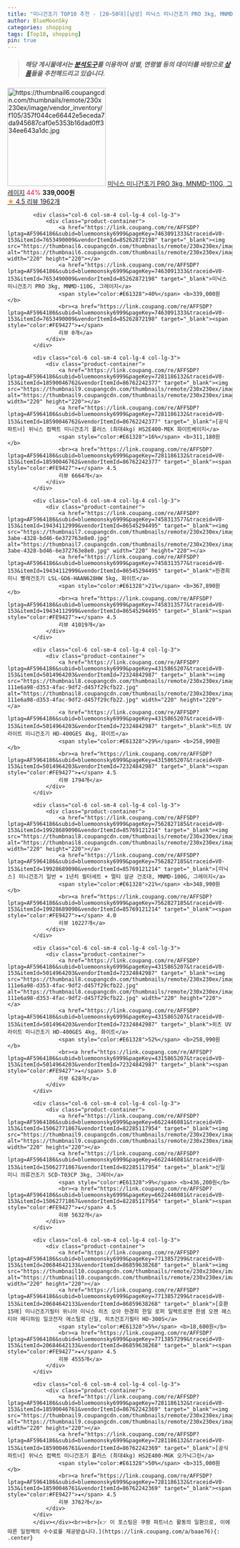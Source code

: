 ```yaml
---
title: "미니건조기 TOP10 추천 - [20~50대][남성] 미닉스 미니건조기 PRO 3kg, MNMD-110G, 그레이지"
author: BlueMoonSky
categories: shopping
tags: [Top10, shopping]
pin: true
---
```


> ##### 해당 게시물에서는 [**분석도구**](https://itemscout.io/)를 이용하여 **성별**, **연령별** 등의 데이터를 바탕으로 [**상품**](https://link.coupang.com/a/baae76)들을 추천해드리고 있습니다.
<div class="container"><div class="row">
            <div class="col-6 col-sm-4 col-lg-4 col-lg-3">
                <div class="product-container">
                    <a href="https://link.coupang.com/re/AFFSDP?lptag=AF5964186&subid=bluemoonsky6999&pageKey=7463091333&traceid=V0-153&itemId=7653490009&vendorItemId=85262872198" target="_blank"><img src="https://thumbnail6.coupangcdn.com/thumbnails/remote/230x230ex/image/vendor_inventory/f105/357f044ce66442e5eceda7da945687caf0e5353b16dad0ff334ee643a1dc.jpg" alt="https://thumbnail6.coupangcdn.com/thumbnails/remote/230x230ex/image/vendor_inventory/f105/357f044ce66442e5eceda7da945687caf0e5353b16dad0ff334ee643a1dc.jpg" width="220" height="220"></a>
                    <a href="https://link.coupang.com/re/AFFSDP?lptag=AF5964186&subid=bluemoonsky6999&pageKey=7463091333&traceid=V0-153&itemId=7653490009&vendorItemId=85262872198" target="_blank">미닉스 미니건조기 PRO 3kg, MNMD-110G, 그레이지</a>
                    <span style="color:#E61328">44%</span> <b>339,000원</b>
                    <br><a href="https://link.coupang.com/re/AFFSDP?lptag=AF5964186&subid=bluemoonsky6999&pageKey=7463091333&traceid=V0-153&itemId=7653490009&vendorItemId=85262872198" target="_blank"><span style="color:#FE9427">★</span> 4.5
                    리뷰 1962개</a>
                </div>
            </div>
            
            <div class="col-6 col-sm-4 col-lg-4 col-lg-3">
                <div class="product-container">
                    <a href="https://link.coupang.com/re/AFFSDP?lptag=AF5964186&subid=bluemoonsky6999&pageKey=7463091333&traceid=V0-153&itemId=7653490009&vendorItemId=85262872198" target="_blank"><img src="https://thumbnail6.coupangcdn.com/thumbnails/remote/230x230ex/image/vendor_inventory/f105/357f044ce66442e5eceda7da945687caf0e5353b16dad0ff334ee643a1dc.jpg" alt="https://thumbnail6.coupangcdn.com/thumbnails/remote/230x230ex/image/vendor_inventory/f105/357f044ce66442e5eceda7da945687caf0e5353b16dad0ff334ee643a1dc.jpg" width="220" height="220"></a>
                    <a href="https://link.coupang.com/re/AFFSDP?lptag=AF5964186&subid=bluemoonsky6999&pageKey=7463091333&traceid=V0-153&itemId=7653490009&vendorItemId=85262872198" target="_blank">미닉스 미니건조기 PRO 3kg, MNMD-110G, 그레이지</a>
                    <span style="color:#E61328">40%</span> <b>339,000원</b>
                    <br><a href="https://link.coupang.com/re/AFFSDP?lptag=AF5964186&subid=bluemoonsky6999&pageKey=7463091333&traceid=V0-153&itemId=7653490009&vendorItemId=85262872198" target="_blank"><span style="color:#FE9427">★</span> 
                    리뷰 0개</a>
                </div>
            </div>
            
            <div class="col-6 col-sm-4 col-lg-4 col-lg-3">
                <div class="product-container">
                    <a href="https://link.coupang.com/re/AFFSDP?lptag=AF5964186&subid=bluemoonsky6999&pageKey=7281186132&traceid=V0-153&itemId=18590046762&vendorItemId=86762242377" target="_blank"><img src="https://thumbnail9.coupangcdn.com/thumbnails/remote/230x230ex/image/vendor_inventory/f179/4e4880ba2abe460dc76abdda48608ed52368a70e2c8b9fa9e5b102eadc14.jpg" alt="https://thumbnail9.coupangcdn.com/thumbnails/remote/230x230ex/image/vendor_inventory/f179/4e4880ba2abe460dc76abdda48608ed52368a70e2c8b9fa9e5b102eadc14.jpg" width="220" height="220"></a>
                    <a href="https://link.coupang.com/re/AFFSDP?lptag=AF5964186&subid=bluemoonsky6999&pageKey=7281186132&traceid=V0-153&itemId=18590046762&vendorItemId=86762242377" target="_blank">[공식파트너] 위닉스 컴팩트 미니건조기 플러스 (최대4kg) HS2E400-MEK 화이트베이지</a>
                    <span style="color:#E61328">16%</span> <b>311,180원</b>
                    <br><a href="https://link.coupang.com/re/AFFSDP?lptag=AF5964186&subid=bluemoonsky6999&pageKey=7281186132&traceid=V0-153&itemId=18590046762&vendorItemId=86762242377" target="_blank"><span style="color:#FE9427">★</span> 4.5
                    리뷰 6664개</a>
                </div>
            </div>
            
            <div class="col-6 col-sm-4 col-lg-4 col-lg-3">
                <div class="product-container">
                    <a href="https://link.coupang.com/re/AFFSDP?lptag=AF5964186&subid=bluemoonsky6999&pageKey=7458313577&traceid=V0-153&itemId=19434112999&vendorItemId=86545294495" target="_blank"><img src="https://thumbnail7.coupangcdn.com/thumbnails/remote/230x230ex/image/retail/images/2023/07/11/14/6/d9012c12-3abe-4328-bd46-6e372763e8e0.jpg" alt="https://thumbnail7.coupangcdn.com/thumbnails/remote/230x230ex/image/retail/images/2023/07/11/14/6/d9012c12-3abe-4328-bd46-6e372763e8e0.jpg" width="220" height="220"></a>
                    <a href="https://link.coupang.com/re/AFFSDP?lptag=AF5964186&subid=bluemoonsky6999&pageKey=7458313577&traceid=V0-153&itemId=19434112999&vendorItemId=86545294495" target="_blank">한경희 미니 빨래건조기 LSL-GD6-HAAN628HW 5kg, 화이트</a>
                    <span style="color:#E61328">21%</span> <b>367,890원</b>
                    <br><a href="https://link.coupang.com/re/AFFSDP?lptag=AF5964186&subid=bluemoonsky6999&pageKey=7458313577&traceid=V0-153&itemId=19434112999&vendorItemId=86545294495" target="_blank"><span style="color:#FE9427">★</span> 4.5
                    리뷰 41019개</a>
                </div>
            </div>
            
            <div class="col-6 col-sm-4 col-lg-4 col-lg-3">
                <div class="product-container">
                    <a href="https://link.coupang.com/re/AFFSDP?lptag=AF5964186&subid=bluemoonsky6999&pageKey=4315865207&traceid=V0-153&itemId=5014964203&vendorItemId=72324842987" target="_blank"><img src="https://thumbnail8.coupangcdn.com/thumbnails/remote/230x230ex/image/retail/images/8252669163987828-111e6a98-d353-4fac-9df2-d457f29cfb22.jpg" alt="https://thumbnail8.coupangcdn.com/thumbnails/remote/230x230ex/image/retail/images/8252669163987828-111e6a98-d353-4fac-9df2-d457f29cfb22.jpg" width="220" height="220"></a>
                    <a href="https://link.coupang.com/re/AFFSDP?lptag=AF5964186&subid=bluemoonsky6999&pageKey=4315865207&traceid=V0-153&itemId=5014964203&vendorItemId=72324842987" target="_blank">히츠 UV라이트 미니건조기 HD-400GES 4kg, 화이트</a>
                    <span style="color:#E61328">29%</span> <b>258,990원</b>
                    <br><a href="https://link.coupang.com/re/AFFSDP?lptag=AF5964186&subid=bluemoonsky6999&pageKey=4315865207&traceid=V0-153&itemId=5014964203&vendorItemId=72324842987" target="_blank"><span style="color:#FE9427">★</span> 4.5
                    리뷰 1794개</a>
                </div>
            </div>
            
            <div class="col-6 col-sm-4 col-lg-4 col-lg-3">
                <div class="product-container">
                    <a href="https://link.coupang.com/re/AFFSDP?lptag=AF5964186&subid=bluemoonsky6999&pageKey=7562827185&traceid=V0-153&itemId=19928689090&vendorItemId=85769121214" target="_blank"><img src="https://thumbnail8.coupangcdn.com/thumbnails/remote/230x230ex/image/vendor_inventory/b06b/06ff56d979e11541ec2efc6847044f9b705df2faa1bc4b0a7af5f78b54c3.jpg" alt="https://thumbnail8.coupangcdn.com/thumbnails/remote/230x230ex/image/vendor_inventory/b06b/06ff56d979e11541ec2efc6847044f9b705df2faa1bc4b0a7af5f78b54c3.jpg" width="220" height="220"></a>
                    <a href="https://link.coupang.com/re/AFFSDP?lptag=AF5964186&subid=bluemoonsky6999&pageKey=7562827185&traceid=V0-153&itemId=19928689090&vendorItemId=85769121214" target="_blank">[미닉스] 미니건조기 일반 + 1년치 필터세트 + 멀티 살균 건조대, MNMD-100G, 그레이지</a>
                    <span style="color:#E61328">21%</span> <b>348,990원</b>
                    <br><a href="https://link.coupang.com/re/AFFSDP?lptag=AF5964186&subid=bluemoonsky6999&pageKey=7562827185&traceid=V0-153&itemId=19928689090&vendorItemId=85769121214" target="_blank"><span style="color:#FE9427">★</span> 4.0
                    리뷰 10227개</a>
                </div>
            </div>
            
            <div class="col-6 col-sm-4 col-lg-4 col-lg-3">
                <div class="product-container">
                    <a href="https://link.coupang.com/re/AFFSDP?lptag=AF5964186&subid=bluemoonsky6999&pageKey=4315865207&traceid=V0-153&itemId=5014964203&vendorItemId=72324842987" target="_blank"><img src="https://thumbnail8.coupangcdn.com/thumbnails/remote/230x230ex/image/retail/images/8252669163987828-111e6a98-d353-4fac-9df2-d457f29cfb22.jpg" alt="https://thumbnail8.coupangcdn.com/thumbnails/remote/230x230ex/image/retail/images/8252669163987828-111e6a98-d353-4fac-9df2-d457f29cfb22.jpg" width="220" height="220"></a>
                    <a href="https://link.coupang.com/re/AFFSDP?lptag=AF5964186&subid=bluemoonsky6999&pageKey=4315865207&traceid=V0-153&itemId=5014964203&vendorItemId=72324842987" target="_blank">히츠 UV라이트 미니건조기 HD-400GES 4kg, 화이트</a>
                    <span style="color:#E61328">52%</span> <b>258,990원</b>
                    <br><a href="https://link.coupang.com/re/AFFSDP?lptag=AF5964186&subid=bluemoonsky6999&pageKey=4315865207&traceid=V0-153&itemId=5014964203&vendorItemId=72324842987" target="_blank"><span style="color:#FE9427">★</span> 5.0
                    리뷰 628개</a>
                </div>
            </div>
            
            <div class="col-6 col-sm-4 col-lg-4 col-lg-3">
                <div class="product-container">
                    <a href="https://link.coupang.com/re/AFFSDP?lptag=AF5964186&subid=bluemoonsky6999&pageKey=6622446081&traceid=V0-153&itemId=15062771867&vendorItemId=82285117954" target="_blank"><img src="https://thumbnail9.coupangcdn.com/thumbnails/remote/230x230ex/image/rs_quotation_api/rt8jgslg/a0a3ec0c0bea452c8cefc72eeddbc666.jpg" alt="https://thumbnail9.coupangcdn.com/thumbnails/remote/230x230ex/image/rs_quotation_api/rt8jgslg/a0a3ec0c0bea452c8cefc72eeddbc666.jpg" width="220" height="220"></a>
                    <a href="https://link.coupang.com/re/AFFSDP?lptag=AF5964186&subid=bluemoonsky6999&pageKey=6622446081&traceid=V0-153&itemId=15062771867&vendorItemId=82285117954" target="_blank">신일 미니 의류건조기 SCD-T03CP 3kg, 그레이</a>
                    <span style="color:#E61328">9%</span> <b>436,200원</b>
                    <br><a href="https://link.coupang.com/re/AFFSDP?lptag=AF5964186&subid=bluemoonsky6999&pageKey=6622446081&traceid=V0-153&itemId=15062771867&vendorItemId=82285117954" target="_blank"><span style="color:#FE9427">★</span> 4.5
                    리뷰 5632개</a>
                </div>
            </div>
            
            <div class="col-6 col-sm-4 col-lg-4 col-lg-3">
                <div class="product-container">
                    <a href="https://link.coupang.com/re/AFFSDP?lptag=AF5964186&subid=bluemoonsky6999&pageKey=7713857299&traceid=V0-153&itemId=20684642133&vendorItemId=86859638268" target="_blank"><img src="https://thumbnail10.coupangcdn.com/thumbnails/remote/230x230ex/image/vendor_inventory/4cec/2d7a1c68db2ec11dfc33d53e763b3167e603f3b4ec10c04181f2baa7064f.png" alt="https://thumbnail10.coupangcdn.com/thumbnails/remote/230x230ex/image/vendor_inventory/4cec/2d7a1c68db2ec11dfc33d53e763b3167e603f3b4ec10c04181f2baa7064f.png" width="220" height="220"></a>
                    <a href="https://link.coupang.com/re/AFFSDP?lptag=AF5964186&subid=bluemoonsky6999&pageKey=7713857299&traceid=V0-153&itemId=20684642133&vendorItemId=86859638268" target="_blank">[호환 15매] 미니건조기필터 위니아 미닉스 히츠 오아 한경희 한일 로퍼 일렉트로맨 한샘 오젠 헤스티아 메디하임 일코전자 에스틸로 신일, 히츠건조기필터 HD-300S</a>
                    <span style="color:#E61328">5%</span> <b>18,600원</b>
                    <br><a href="https://link.coupang.com/re/AFFSDP?lptag=AF5964186&subid=bluemoonsky6999&pageKey=7713857299&traceid=V0-153&itemId=20684642133&vendorItemId=86859638268" target="_blank"><span style="color:#FE9427">★</span> 4.5
                    리뷰 4555개</a>
                </div>
            </div>
            
            <div class="col-6 col-sm-4 col-lg-4 col-lg-3">
                <div class="product-container">
                    <a href="https://link.coupang.com/re/AFFSDP?lptag=AF5964186&subid=bluemoonsky6999&pageKey=7281186132&traceid=V0-153&itemId=18590046761&vendorItemId=86762242369" target="_blank"><img src="https://thumbnail9.coupangcdn.com/thumbnails/remote/230x230ex/image/vendor_inventory/f179/4e4880ba2abe460dc76abdda48608ed52368a70e2c8b9fa9e5b102eadc14.jpg" alt="https://thumbnail9.coupangcdn.com/thumbnails/remote/230x230ex/image/vendor_inventory/f179/4e4880ba2abe460dc76abdda48608ed52368a70e2c8b9fa9e5b102eadc14.jpg" width="220" height="220"></a>
                    <a href="https://link.coupang.com/re/AFFSDP?lptag=AF5964186&subid=bluemoonsky6999&pageKey=7281186132&traceid=V0-153&itemId=18590046761&vendorItemId=86762242369" target="_blank">[공식파트너] 위닉스 컴팩트 미니건조기 플러스 (최대4kg) HS2E400-MGK 오가닉그린</a>
                    <span style="color:#E61328">50%</span> <b>315,000원</b>
                    <br><a href="https://link.coupang.com/re/AFFSDP?lptag=AF5964186&subid=bluemoonsky6999&pageKey=7281186132&traceid=V0-153&itemId=18590046761&vendorItemId=86762242369" target="_blank"><span style="color:#FE9427">★</span> 4.5
                    리뷰 3762개</a>
                </div>
            </div>
            </div></div><br><br>[👉 이 포스팅은 쿠팡 파트너스 활동의 일환으로, 이에 따른 일정액의 수수료를 제공받습니다.](https://link.coupang.com/a/baae76){: .center}